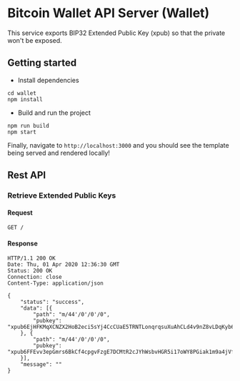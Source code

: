 # Bitcoin Wallet API Server (Wallet)

This service exports BIP32 Extended Public Key (xpub) so that the private won't be exposed.

## Getting started
- Install dependencies
```
cd wallet
npm install
```
- Build and run the project
```
npm run build
npm start
```

Finally, navigate to `http://localhost:3000` and you should see the template being served and rendered locally!

## Rest API

### Retrieve Extended Public Keys
#### Request
```http
GET /
```
#### Response

    HTTP/1.1 200 OK
    Date: Thu, 01 Apr 2020 12:36:30 GMT
    Status: 200 OK
    Connection: close
    Content-Type: application/json

    {
        "status": "success",
        "data": [{
            "path": "m/44'/0'/0'/0",
            "pubkey": "xpub6EjHFKMqXCNZX2HoB2eci5sYj4CcCUaE5TRNTLonqrqsuXuAhCLd4v9nZ8vLDqKyb65CYBiXVchfZd9pMLW2gSr3JGFf9RvWYTi7H3HYab2"
        }, {
            "path": "m/44'/0'/0'/0",
            "pubkey": "xpub6FFEvv3epGmrs6BkCf4cpgvFzgE7DCMtR2cJYhWsbvHGR5i17oWY8PGiak1m9a4jVfnArDEiYdKUqeL6KS7rnK2vG5CHJZgMQH915MhDr74"
        }],
        "message": ""
    }
